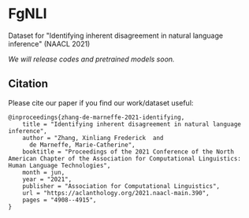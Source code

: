 # FgNLI
Dataset for "Identifying inherent disagreement in natural language inference" (NAACL 2021)

<i>We will release codes and pretrained models soon.</i>


## Citation
Please cite our paper if you find our work/dataset useful:
```
@inproceedings{zhang-de-marneffe-2021-identifying,
    title = "Identifying inherent disagreement in natural language inference",
    author = "Zhang, Xinliang Frederick  and
      de Marneffe, Marie-Catherine",
    booktitle = "Proceedings of the 2021 Conference of the North American Chapter of the Association for Computational Linguistics: Human Language Technologies",
    month = jun,
    year = "2021",
    publisher = "Association for Computational Linguistics",
    url = "https://aclanthology.org/2021.naacl-main.390",
    pages = "4908--4915",
}
```
